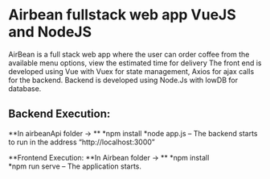 # Airbean fullstack web app VueJS and NodeJS

AirBean is a full stack web app where the user can order coffee from the available 
menu options, view the estimated time for delivery The front end is developed using
Vue with Vuex for state management, Axios for ajax calls for the backend.
Backend is developed using Node.Js with lowDB for database.

## Backend Execution:
**In airbeanApi folder -> **
*npm install
*node app.js – The backend starts to run in the address “http://localhost:3000”

**Frontend Execution:
**In Airbean folder -> **
*npm install
*npm run serve – The application starts.
